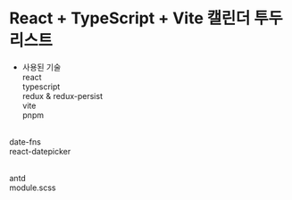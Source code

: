 # React + TypeScript + Vite 캘린더 투두리스트 

- 사용된 기술<br/>
react<br/>
typescript<br/>
redux & redux-persist<br/>
vite<br/>
pnpm<br/><br/>

date-fns<br/>
react-datepicker<br/><br/>

antd<br/>
module.scss<br/>
